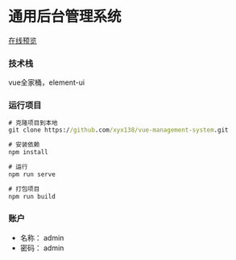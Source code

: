 # 通用后台管理系统

[在线预览](https://xyx138.github.io/web-study/)

### 技术栈
vue全家桶，element-ui

### 运行项目
~~~cmd
# 克隆项目到本地
git clone https://github.com/xyx138/vue-management-system.git

# 安装依赖
npm install

# 运行
npm run serve

# 打包项目
npm run build

~~~

### 账户

* 名称： admin
* 密码： admin




